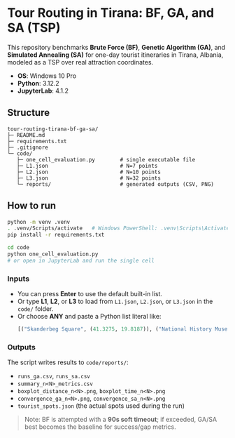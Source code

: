 # Tour Routing in Tirana: BF, GA, and SA (TSP)

This repository benchmarks **Brute Force (BF)**, **Genetic Algorithm (GA)**, and **Simulated Annealing (SA)** for one-day tourist itineraries in Tirana, Albania, modeled as a TSP over real attraction coordinates.

- **OS**: Windows 10 Pro  
- **Python**: 3.12.2  
- **JupyterLab**: 4.1.2  

## Structure
```
tour-routing-tirana-bf-ga-sa/
├─ README.md
├─ requirements.txt
├─ .gitignore
└─ code/
   ├─ one_cell_evaluation.py        # single executable file
   ├─ L1.json                       # N=7 points
   ├─ L2.json                       # N=10 points
   ├─ L3.json                       # N=32 points
   └─ reports/                      # generated outputs (CSV, PNG)
```

## How to run
```bash
python -m venv .venv
. .venv/Scripts/activate   # Windows PowerShell: .venv\Scripts\Activate.ps1
pip install -r requirements.txt

cd code
python one_cell_evaluation.py
# or open in JupyterLab and run the single cell
```

### Inputs
- You can press **Enter** to use the default built-in list.
- Or type **L1**, **L2**, or **L3** to load from `L1.json`, `L2.json`, or `L3.json` in the `code/` folder.
- Or choose **ANY** and paste a Python list literal like:
  ```python
  [("Skanderbeg Square", (41.3275, 19.8187)), ("National History Museum", (41.3270, 19.8180)), ...]
  ```

### Outputs
The script writes results to `code/reports/`:
- `runs_ga.csv`, `runs_sa.csv`
- `summary_n<N>_metrics.csv`
- `boxplot_distance_n<N>.png`, `boxplot_time_n<N>.png`
- `convergence_ga_n<N>.png`, `convergence_sa_n<N>.png`
- `tourist_spots.json` (the actual spots used during the run)

> Note: BF is attempted with a **90s soft timeout**; if exceeded, GA/SA best becomes the baseline for success/gap metrics.